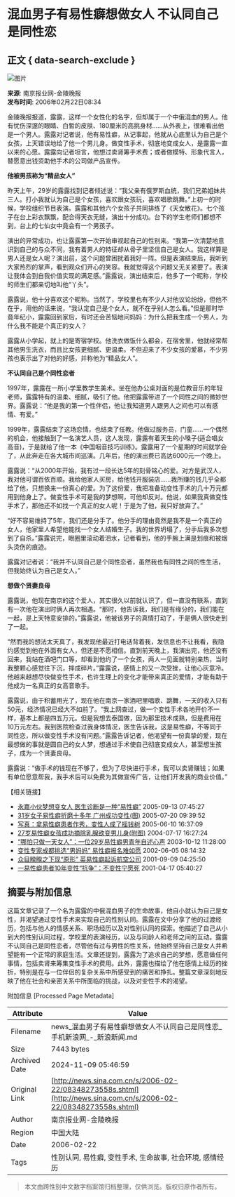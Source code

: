 # 混血男子有易性癖想做女人 不认同自己是同性恋

## 正文 { data-search-exclude }


![图片](http://image2.sina.com.cn/dy/31/U608P1T31D268F479DT20031127150932.jpg)

**来源**: 南京报业网-金陵晚报  
**发布时间**: 2006年02月22日08:34

金陵晚报报道，露露，这样一个女性化的名字，但却属于一个中俄混血的男人。他有忧伤深邃的眼睛、白皙的皮肤、180厘米的高挑身材……从外表上，很难看出他是一个男人。露露对记者说，他有易性癖，从记事起，他就从心底里认为自己是个女孩，上天错误地给了他一个男儿身。做变性手术，彻底地变成女人，是露露一直以来的心愿。露露向记者坦言，他想过卖肾筹手术费；或者做模特、形象代言人，替愿意出钱资助他手术的公司做产品宣传。

**他被男孩称为“精品女人”**

昨天上午，29岁的露露找到记者倾述说：“我父亲有俄罗斯血统，我们兄弟姐妹共三人。打小我就认为自己是个女孩，喜欢跟女孩玩，喜欢唱歌跳舞。”上初一的时候，学校组织节目表演。露露和其他六个女孩子共同排练了《天女散花》。七个孩子在台上彩衣飘飘，配合得天衣无缝，演出十分成功。台下的学生老师们都想不到，台上的七仙女中竟会有一个男孩子。

演出的异常成功，也让露露第一次开始审视起自己的性别来。“我第一次清楚地意识到自己的与众不同，我有着男人的特征却从骨子里坚信自己是女人。我这样算是男人还是女人呢？演出前，这个问题曾困扰着我好一阵。但是表演结束后，我听到大家热烈的掌声，看到观众们开心的笑容。我就觉得这个问题又无关紧要了。表演让我体会到自我价值实现的满足感。”露露说，演出结束后，他多了一个昵称，学校的师生们都亲切地叫他“丫头”。

露露说，他十分喜欢这个昵称。当然了，学校里也有不少人对他议论纷纷，但他不在乎，用他的话来说，“我认定自己是个女人，就不在乎别人怎么看。”但是那时毕竟年纪小，露露回到家后，有时还会苦恼地问妈妈：为什么把我生成一个男人，为什么我不能是个真正的女人？

露露从小学起，就上的是寄宿学校。他洗衣做饭什么都会，在宿舍里，他就经常帮其他男生洗衣，而且比女孩更细腻、更温柔。不但迎来了不少女孩的爱慕，不少男孩也表示出了对他的好感，并称他为“精品女人”。

**不认同自己是个同性恋者**

1997年，露露在一所小学里教学生美术。坐在他办公桌对面的是位教音乐的年轻老师，露露特有的温柔、细腻，吸引了他。他把露露带进了一个同性之间的微妙世界。露露说：“他是我的第一个性伴侣，他让我知道男人跟男人之间也可以有感情、有爱。”

1999年，露露结束了这场恋情，也结束了任教。他做过服务员，门童……一个偶然的机会，他接触到了一名演艺人员，这人发现，露露有着天生的小嗓子(适合唱女高音)，于是就给了他一本《中国咽音技巧训练》。露露用了一个星期的时间就学会了，从此奔走在各大城市间巡演。几年后，他的演出费已高达6000元一个晚上。

露露说：“从2000年开始，我有过一段长达5年的刻骨铭心的爱。对方是武汉人，我对他可谓百依百顺。我给他家人买房，给他钱开服装店……我所赚的钱几乎全都给了他，只想换来一份真心的爱。为了这份爱，我把准备动变性手术的几十万元都用到他身上了。做变性手术可是我的梦想啊，可他却反对。他说，如果我真做变性手术了，那他还不如找一个真正的女人呢！于是为了他，我只好放弃了。”

“好不容易维持了5年，我们还是分手了。他分手的理由竟然是我不是一个真正的女人，他家里人希望他能找一个女人结婚生子。我的世界坍塌了，分手后我多次想到了自杀。”露露说完，眼圈里滚动着泪水，记者看到，他的手腕上满是划痕和被烟头烫伤的痕迹。

露露对记者说：“我并不认同自己是个同性恋者，虽然我也有同性之间的性生活，但我始终认为自己是女人。”

**想做个贤妻良母**

露露说，他现在南京的这个爱人，其实很久以前就认识了，但一直没有联系，直到有一次他在演出时俩人再次相遇。“那时，他告诉我，我们是有缘分的，我们能在一起，是上天特意安排的。”露露说，他被该男子的真情打动了，于是俩人很快走到了一起。

“然而我的想法太天真了，我发现他最近打电话背着我，发信息也不让我看，我隐约感觉到他在外面有女人，但还是不愿相信。直到前天晚上，我演出完，他还没有回来，我站在酒吧门口等，却看到他约了一个女孩，两人一见面就特别亲热，当时我整颗心感觉往下沉，摔成碎片。”露露说，感情上的又一次受挫，让他心灰意冷。他越来越想尽快做变性手术，也许生理上的变化才能带来真正的爱情，才能有助于他成为一名真正的女高音歌手。

露露说，由于积蓄用光了，现在他在南京一家酒吧里唱歌、跳舞，一天的收入只有50元，经济情况已经大不如前了。“我上网查过，做一个变性手术各地开价不一样，基本上都是四五万元。但是我想去泰国做，因为那里技术成熟，但是费用在10万元左右。我到医院检查过我身体情况，医生告诉我，这是易性癖，不等同于同性恋，所以做变性手术没有问题。”露露告诉记者，他渴望有一份真挚的爱，现在最想做的事就是圆自己的女人梦，想通过手术使自己彻底变成女人，甚至想生孩子，成为一个贤妻良母。

露露说：“做手术的钱现在不够了，但为了尽快进行手术，我可以卖肾赚钱；如果有单位愿意帮我，我手术后可以免费为其做宣传广告，让他们开发我的商业价值。”

【相关链接】  
- [永嘉小伙梦想变女人 医生诊断是一种“易性癖”](http://news.sina.com.cn/c/2005-09-13/07456929856s.shtml) 2005-09-13 07:45:27  
- [31岁女子易性癖折磨十多年 广州成功变性(图)](http://news.sina.com.cn/s/2005-07-20/09396481833s.shtml) 2005-07-20 09:39:52  
- [写真：拿易性癖患者作秀，变性人成了摇钱树](http://cul.sina.com.cn/t/2005-06-10/1637131617.html) 2005-06-10 16:37:09  
- [27岁易性癖女孩成功摘除乳腺欲变男儿身(附图)](http://news.sina.com.cn/s/2004-07-17/16273738626.shtml) 2004-07-17 16:27:24  
- [“哪怕只做一天女人”：一位29岁易性癖男青年自述心声](http://news.sina.com.cn/c/2003-10-12/1128903553s.shtml) 2003-10-12 11:28:00  
- [变性专家成都挑选“男妈妈” 易性癖报名难如愿](http://news.sina.com.cn/s/2002-06-05/0814596342.html) 2002-06-05 08:14:32  
- [众目睽睽之下现“原形” 英易性癖起诉航空公司](http://news.sina.com.cn/s/2001-09-09/351642.html) 2001-09-09 04:25:50  
- [一易性癖患者10年变性“抗争”：不变性宁愿死](http://news.sina.com.cn/s/233336.html) 2001-04-17 05:40:27  

## 摘要与附加信息

<!-- tcd_abstract -->
这篇文章记录了一个名为露露的中俄混血男子的生命故事，他自小就认为自己是女性，并渴望通过变性手术来实现自己的性别认同。露露在文中分享了他的过渡经历，包括与他人的情感关系、职场经历以及对性别认同的探索。他描述了自己从小到大的性别认同过程，学校里的表演经历，以及与同龄人和老师之间的互动。露露不认同自己是同性恋者，尽管他有过与男性的性关系，他始终坚持自己是女人并希望能有一个正常的家庭生活。文章还提到，露露为了追求自己的梦想，愿意做任何事情，包括卖肾来筹集变性手术的费用。此外，露露也描绘了他在感情上经历的挫折，特别是在与一位伴侣的复杂关系中所感受到的痛苦和挣扎。整篇文章深刻地反映了他在社会和亲密关系中所面临的挑战，以及对变性手术的渴望。
<!-- tcd_abstract_end -->

附加信息 [Processed Page Metadata]

| Attribute       | Value                                  |
|-----------------|----------------------------------------|
| Filename        | news_混血男子有易性癖想做女人不认同自己是同性恋_手机新浪网_-_新浪新闻.md                             |
| Size            | 7443 bytes                           |
| Archived Date   | 2024-11-09 05:46:59                             |
| Original Link   | [http://news.sina.com.cn/s/2006-02-22/08348273558s.shtml](http://news.sina.com.cn/s/2006-02-22/08348273558s.shtml)                       |
| Author          | 南京报业网-金陵晚报                               |
| Region          | 中国大陆                               |
| Date            | 2006-02-22                                 |
| Tags            | 性别认同, 易性癖, 变性手术, 生命故事, 社会环境, 感情经历                                 |
>
> 本文由跨性别中文数字档案馆归档整理，仅供浏览。版权归原作者所有。
>